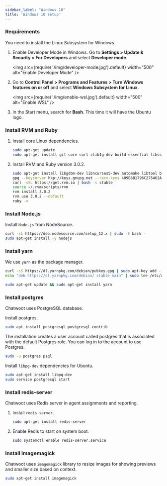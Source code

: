 ```yaml
---
sidebar_label: "Windows 10"
title: 'Windows 10 setup'
---
```


### Requirements

You need to install the Linux Subsystem for Windows.

1. Enable Developer Mode in Windows. Go to **Settings > Update & Security > For Developers** and select **Developer mode**.

    <img src={require('./img/developer-mode.jpg').default} width="500" alt="Enable Developer Mode" />

2. Go to **Control Panel > Programs and Features > Turn Windows features on or off** and select **Windows Subsystem for Linux**.

    <img src={require('./img/enable-wsl.jpg').default} width="500" alt="Enable WSL" />

3. In the Start menu, search for **Bash**. This time it will have the Ubuntu logo.

### Install RVM and Ruby

1. Install core Linux dependencies.

    ```bash
    sudo apt-get update
    sudo apt-get install git-core curl zlib1g-dev build-essential libssl-dev libreadline-dev libyaml-dev libsqlite3-dev sqlite3 libxml2-dev libxslt1-dev libcurl4-openssl-dev software-properties-common libffi-dev
    ```

2. Install RVM and Ruby version 3.0.2.

    ```bash
    sudo apt-get install libgdbm-dev libncurses5-dev automake libtool bison libffi-dev
    gpg --keyserver hkp://keys.gnupg.net --recv-keys 409B6B1796C275462A1703113804BB82D39DC0E3 7D2BAF1CF37B13E2069D6956105BD0E739499BDB
    curl -sSL https://get.rvm.io | bash -s stable
    source ~/.rvm/scripts/rvm
    rvm install 3.0.2
    rvm use 3.0.2 --default
    ruby -v
    ```

### Install Node.js

Install `Node.js` from NodeSource.

```bash
curl -sL https://deb.nodesource.com/setup_12.x | sudo -E bash -
sudo apt-get install -y nodejs
```

### Install yarn

We use `yarn` as the package manager.

```bash
curl -sS https://dl.yarnpkg.com/debian/pubkey.gpg | sudo apt-key add -
echo "deb https://dl.yarnpkg.com/debian/ stable main" | sudo tee /etc/apt/sources.list.d/yarn.list
```

```bash
sudo apt-get update && sudo apt-get install yarn
```

### Install postgres

Chatwoot uses PostgreSQL database.

Install postgres.

```bash
sudo apt install postgresql postgresql-contrib
```

The installation creates a user account called postgres that is associated with the default Postgres role. You can log in to the account to use Postgres.

```bash
sudo -u postgres psql
```

Install `libpg-dev` dependencies for Ubuntu.

```bash
sudo apt-get install libpq-dev
sudo service postgresql start
```

### Install redis-server

Chatwoot uses Redis server in agent assignments and reporting. 

1. Install `redis-server`.

    ```bash
    sudo apt-get install redis-server
    ```

2. Enable Redis to start on system boot.

    ```bash
    sudo systemctl enable redis-server.service
    ```

### Install imagemagick

Chatwoot uses `imagemagick` library to resize images for showing previews and smaller size based on context.

```bash
sudo apt-get install imagemagick
```
